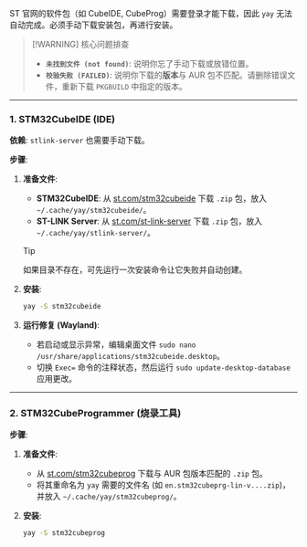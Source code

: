 ST 官网的软件包（如 CubeIDE, CubeProg）需要登录才能下载，因此 `yay` 无法自动完成。必须手动下载安装包，再进行安装。

> [!WARNING] 核心问题排查
> *   **`未找到文件 (not found)`**: 说明你忘了手动下载或放错位置。
> *   **`校验失败 (FAILED)`**: 说明你下载的**版本**与 AUR 包不匹配。请删除错误文件，重新下载 `PKGBUILD` 中指定的版本。

---

### 1. STM32CubeIDE (IDE)

**依赖**: `stlink-server` 也需要手动下载。

**步骤**:

1.  **准备文件**:
    *   **STM32CubeIDE**: 从 [st.com/stm32cubeide](https://www.st.com/en/development-tools/stm32cubeide.html) 下载 `.zip` 包，放入 `~/.cache/yay/stm32cubeide/`。
    *   **ST-LINK Server**: 从 [st.com/st-link-server](https://www.st.com/en/development-tools/st-link-server.html) 下载 `.zip` 包，放入 `~/.cache/yay/stlink-server/`。
      > [!TIP]
      > 如果目录不存在，可先运行一次安装命令让它失败并自动创建。

2.  **安装**:
    ```bash
    yay -S stm32cubeide
    ```

3.  **运行修复 (Wayland)**:
    *   若启动或显示异常，编辑桌面文件 `sudo nano /usr/share/applications/stm32cubeide.desktop`。
    *   切换 `Exec=` 命令的注释状态，然后运行 `sudo update-desktop-database` 应用更改。

---

### 2. STM32CubeProgrammer (烧录工具)

**步骤**:

1.  **准备文件**:
    *   从 [st.com/stm32cubeprog](https://www.st.com/en/development-tools/stm32cubeprog.html) 下载与 AUR 包版本匹配的 `.zip` 包。
    *   将其重命名为 `yay` 需要的文件名 (如 `en.stm32cubeprg-lin-v....zip`)，并放入 `~/.cache/yay/stm32cubeprog/`。

2.  **安装**:
    ```bash
    yay -S stm32cubeprog
    ```
